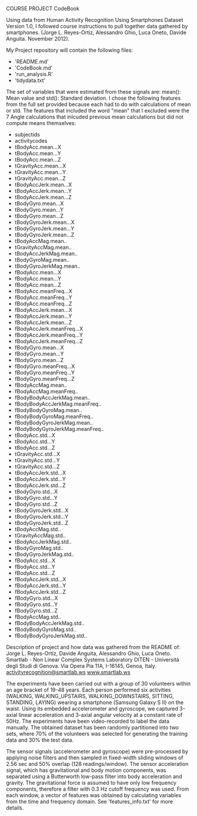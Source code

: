 COURSE PROJECT CodeBook 

Using data from Human Activity Recognition Using Smartphones Dataset Version 1.0, I followed course instructions to pull together data gathered by smartphones. (Jorge L. Reyes-Ortiz, Alessandro Ghio, Luca Oneto, Davide Anguita. November 2012).

My Project repository will contain the following files:
- 'README.md'
- 'CodeBook.md'
- 'run_analysis.R'
- 'tidydata.txt'

The set of variables that were estimated from these signals are: mean(): Mean value and std(): Standard deviation. I chose the following features from the full set provided because each had to do with calculations of mean or std. The features that included the word "mean" that I excluded were the 7 Angle calculations that inlcuded previous mean calculations but did not compute means themselves:
- subjectids
-	activitycodes
-	tBodyAcc.mean...X
-	tBodyAcc.mean...Y
-	tBodyAcc.mean...Z
-	tGravityAcc.mean...X
-	tGravityAcc.mean...Y
-	tGravityAcc.mean...Z
-	tBodyAccJerk.mean...X
-	tBodyAccJerk.mean...Y
-	tBodyAccJerk.mean...Z
-	tBodyGyro.mean...X
-	tBodyGyro.mean...Y
-	tBodyGyro.mean...Z
-	tBodyGyroJerk.mean...X
-	tBodyGyroJerk.mean...Y
-	tBodyGyroJerk.mean...Z
- tBodyAccMag.mean..
-	tGravityAccMag.mean..
-	tBodyAccJerkMag.mean..
-	tBodyGyroMag.mean..
-	tBodyGyroJerkMag.mean..
-	fBodyAcc.mean...X
-	fBodyAcc.mean...Y
-	fBodyAcc.mean...Z
-	fBodyAcc.meanFreq...X
-	fBodyAcc.meanFreq...Y
-	fBodyAcc.meanFreq...Z
-	fBodyAccJerk.mean...X
-	fBodyAccJerk.mean...Y
-	fBodyAccJerk.mean...Z
- fBodyAccJerk.meanFreq...X
- fBodyAccJerk.meanFreq...Y
-	fBodyAccJerk.meanFreq...Z
-	fBodyGyro.mean...X
-	fBodyGyro.mean...Y
-	fBodyGyro.mean...Z
-	fBodyGyro.meanFreq...X
-	fBodyGyro.meanFreq...Y
-	fBodyGyro.meanFreq...Z
-	fBodyAccMag.mean..
-	fBodyAccMag.meanFreq..
-	fBodyBodyAccJerkMag.mean..
-	fBodyBodyAccJerkMag.meanFreq..
-	fBodyBodyGyroMag.mean..
-	fBodyBodyGyroMag.meanFreq..
-	fBodyBodyGyroJerkMag.mean..
-	fBodyBodyGyroJerkMag.meanFreq..
-	tBodyAcc.std...X
-	tBodyAcc.std...Y
-	tBodyAcc.std...Z
-	tGravityAcc.std...X
-	tGravityAcc.std...Y
-	tGravityAcc.std...Z
-	tBodyAccJerk.std...X
-	tBodyAccJerk.std...Y
-	tBodyAccJerk.std...Z
-	tBodyGyro.std...X
-	tBodyGyro.std...Y
-	tBodyGyro.std...Z
-	tBodyGyroJerk.std...X
-	tBodyGyroJerk.std...Y
-	tBodyGyroJerk.std...Z
-	tBodyAccMag.std..
-	tGravityAccMag.std..
-	tBodyAccJerkMag.std..
-	tBodyGyroMag.std..
-	tBodyGyroJerkMag.std..
-	fBodyAcc.std...X
-	fBodyAcc.std...Y
-	fBodyAcc.std...Z
-	fBodyAccJerk.std...X
-	fBodyAccJerk.std...Y
-	fBodyAccJerk.std...Z
-	fBodyGyro.std...X
-	fBodyGyro.std...Y
-	fBodyGyro.std...Z
- fBodyAccMag.std..
- fBodyBodyAccJerkMag.std..
- fBodyBodyGyroMag.std..
- fBodyBodyGyroJerkMag.std..

Description of project and how data was gathered from the README of:
Jorge L. Reyes-Ortiz, Davide Anguita, Alessandro Ghio, Luca Oneto.
Smartlab - Non Linear Complex Systems Laboratory
DITEN - Università degli Studi di Genova.
Via Opera Pia 11A, I-16145, Genoa, Italy.
activityrecognition@smartlab.ws
www.smartlab.ws

The experiments have been carried out with a group of 30 volunteers within an age bracket of 19-48 years. Each person performed six activities (WALKING, WALKING_UPSTAIRS, WALKING_DOWNSTAIRS, SITTING, STANDING, LAYING) wearing a smartphone (Samsung Galaxy S II) on the waist. Using its embedded accelerometer and gyroscope, we captured 3-axial linear acceleration and 3-axial angular velocity at a constant rate of 50Hz. The experiments have been video-recorded to label the data manually. The obtained dataset has been randomly partitioned into two sets, where 70% of the volunteers was selected for generating the training data and 30% the test data. 

The sensor signals (accelerometer and gyroscope) were pre-processed by applying noise filters and then sampled in fixed-width sliding windows of 2.56 sec and 50% overlap (128 readings/window). The sensor acceleration signal, which has gravitational and body motion components, was separated using a Butterworth low-pass filter into body acceleration and gravity. The gravitational force is assumed to have only low frequency components, therefore a filter with 0.3 Hz cutoff frequency was used. From each window, a vector of features was obtained by calculating variables from the time and frequency domain. See 'features_info.txt' for more details. 

